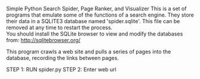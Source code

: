 Simple Python Search Spider, Page Ranker, and Visualizer
This is a set of programs that emulate some of the functions of a search engine. They store their data in a SQLITE3 database named 'spider.sqlite'.  This file can be removed at any time to restart the process.   
You should install the SQLite browser to view and modify the databases from:
http://sqlitebrowser.org/

This program crawls a web site and pulls a series of pages into the database, recording the links between pages.

STEP 1: RUN spider.py
STEP 2: Enter web url
